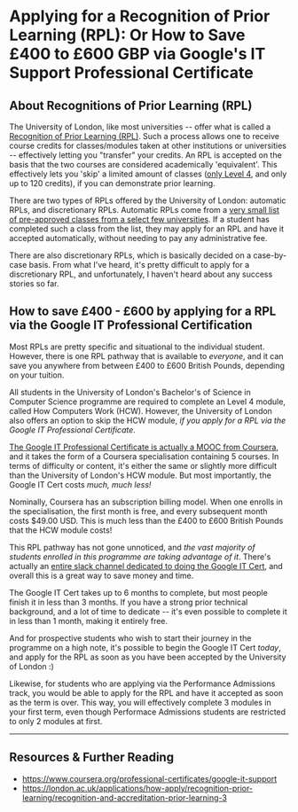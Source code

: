 # Applying for a Recognition of Prior Learning (RPL): Or How to Save £400 to £600 GBP via Google's IT Support Professional Certificate

## About Recognitions of Prior Learning (RPL)

The University of London, like most universities -- offer what is called a [Recognition of Prior Learning (RPL)](https://london.ac.uk/applications/how-apply/recognition-prior-learning). Such a process allows one to receive course credits for classes/modules taken at other institutions or universities -- effectively letting you "transfer" your credits. An RPL is accepted on the basis that the two courses are considered academically 'equivalent'. This effectively lets you 'skip' a limited amount of classes ([only Level 4](https://www.reddit.com/r/UniversityOfLondonCS/comments/hgbcc8/beginners_guide_to_grades_projects_exams_and/), and only up to 120 credits), if you can demonstrate prior learning.

There are two types of RPLs offered by the University of London: automatic RPLs, and discretionary RPLs. Automatic RPLs come from a [very small list of pre-approved classes from a select few universities](https://london.ac.uk/applications/how-apply/recognition-prior-learning/recognition-and-accreditation-prior-learning-3). If a student has completed such a class from the list, they may apply for an RPL and have it accepted automatically, without needing to pay any administrative fee.

There are also discretionary RPLs, which is basically decided on a case-by-case basis. From what I've heard, it's pretty difficult to apply for a discretionary RPL, and unfortunately, I haven't heard about any success stories so far.

## How to save £400 - £600 by applying for a RPL via the Google IT Professional Certification

Most RPLs are pretty specific and situational to the individual student. However, there is one RPL pathway that is available to _everyone_, and it can save you anywhere from between £400 to £600 British Pounds, depending on your tuition.

All students in the University of London's Bachelor's of Science in Computer Science programme are required to complete an Level 4 module, called How Computers Work (HCW). However, the University of London also offers an option to skip the HCW module, _if you apply for a RPL via the Google IT Professional Certificate_.

[The Google IT Professional Certificate is actually a MOOC from Coursera](https://www.coursera.org/professional-certificates/google-it-support), and it takes the form of a Coursera specialisation containing 5 courses. In terms of difficulty or content, it's either the same or slightly more difficult than the University of London's HCW module. But most importantly, the Google IT Cert costs _much, much less!_

Nominally, Coursera has an subscription billing model. When one enrolls in the specialisation, the first month is free, and every subsequent month costs \$49.00 USD. This is much less than the £400 to £600 British Pounds that the HCW module costs!

This RPL pathway has not gone unnoticed, and _the vast majority of students enrolled in this programme are taking advantage of it_. There's actually an [entire slack channel dedicated to doing the Google IT Cert](https://i.imgur.com/sFK0AHL.png), and overall this is a great way to save money and time.

The Google IT Cert takes up to 6 months to complete, but most people finish it in less than 3 months. If you have a strong prior technical background, and a lot of time to dedicate -- it's even possible to complete it in less than 1 month, making it entirely free.

And for prospective students who wish to start their journey in the programme on a high note, it's possible to begin the Google IT Cert _today_, and apply for the RPL as soon as you have been accepted by the University of London :)

Likewise, for students who are applying via the Performance Admissions track, you would be able to apply for the RPL and have it accepted as soon as the term is over. This way, you will effectively complete 3 modules in your first term, even though Performace Admissions students are restricted to only 2 modules at first.

---

## Resources & Further Reading

- https://www.coursera.org/professional-certificates/google-it-support
- https://london.ac.uk/applications/how-apply/recognition-prior-learning/recognition-and-accreditation-prior-learning-3
